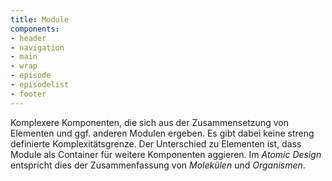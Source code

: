 ```yaml
---
title: Module
components:
- header
- navigation
- main
- wrap
- episode
- episodelist
- footer
---
```

Komplexere Komponenten, die sich aus der Zusammensetzung von Elementen und ggf. anderen Modulen ergeben. 
Es gibt dabei keine streng definierte Komplexitätsgrenze.
Der Unterschied zu Elementen ist, dass Module als Container für weitere Komponenten aggieren.
Im *Atomic Design* entspricht dies der Zusammenfassung von _Molekülen_ und _Organismen_.
